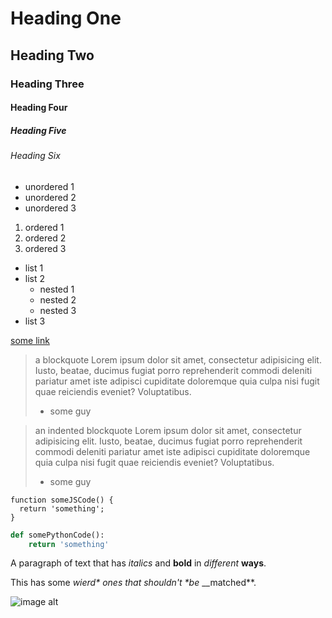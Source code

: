 # Heading One

## Heading Two

### Heading Three

#### Heading Four

##### Heading Five

###### Heading Six

* unordered 1
* unordered 2
* unordered 3

1. ordered 1
1. ordered 2
1. ordered 3

* list 1
* list 2
  - nested 1
  - nested 2
  - nested 3
* list 3

[some link](http://somelink.com)

> a blockquote
> Lorem ipsum dolor sit amet, consectetur adipisicing elit. Iusto, beatae, ducimus fugiat porro reprehenderit commodi deleniti pariatur amet iste adipisci cupiditate doloremque quia culpa nisi fugit quae reiciendis eveniet? Voluptatibus.
>
> - some guy

  > an indented blockquote
  > Lorem ipsum dolor sit amet, consectetur adipisicing elit. Iusto, beatae, ducimus fugiat porro reprehenderit commodi deleniti pariatur amet iste adipisci cupiditate doloremque quia culpa nisi fugit quae reiciendis eveniet? Voluptatibus.
  >
  > - some guy

```
function someJSCode() {
  return 'something';
}
```

``` python
def somePythonCode():
    return 'something'
```

A paragraph of text that has *italics* and **bold** in _different_ __ways__.

This has some _wierd* ones _*that*_ shouldn't *be_ __matched**.

![image alt](http://someimage.com/someimage.jpg)

